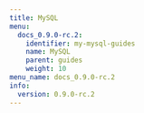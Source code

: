 ```yaml
---
title: MySQL
menu:
  docs_0.9.0-rc.2:
    identifier: my-mysql-guides
    name: MySQL
    parent: guides
    weight: 10
menu_name: docs_0.9.0-rc.2
info:
  version: 0.9.0-rc.2
---
```



